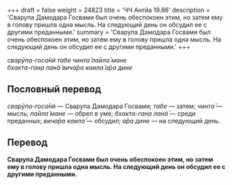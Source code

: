 +++
draft = false
weight = 24823
title = 'ЧЧ Антйа 19.66'
description = 'Сварупа Дамодара Госвами был очень обеспокоен этим, но затем ему в голову пришла одна мысль. На следующий день он обсудил ее с другими преданными.'
summary = 'Сварупа Дамодара Госвами был очень обеспокоен этим, но затем ему в голову пришла одна мысль. На следующий день он обсудил ее с другими преданными.'
+++

_сварӯпа-госа̄н̃и табе чинта̄ па̄ила̄ мане  
бхакта-ган̣а лан̃а̄ вича̄ра каила̄ а̄ра дине_

## Пословный перевод

_сварӯпа_\-_госа̄н̃и_ — Сварупа Дамодара Госвами; _табе_ — затем; _чинта̄_ — мысль; _па̄ила̄_ _мане_ — обрел в уме; _бхакта_\-_ган̣а_ _лан̃а̄_ — среди преданных; _вича̄ра_ _каила̄_ — обсудил; _а̄ра_ _дине_ — на следующий день.

## Перевод

**Сварупа Дамодара Госвами был очень обеспокоен этим, но затем ему в голову пришла одна мысль. На следующий день он обсудил ее с другими преданными.**
